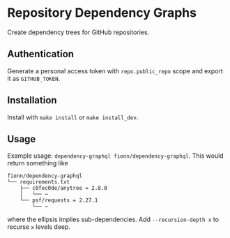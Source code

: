 # Repository Dependency Graphs

Create dependency trees for GitHub repositories.

## Authentication

Generate a personal access token with `repo.public_repo` scope and export it as `GITHUB_TOKEN`.

## Installation

Install with `make install` or `make install_dev`.

## Usage

Example usage: `dependency-graphql fionn/dependency-graphql`. This would return something like

```
fionn/dependency-graphql
└── requirements.txt
    ├── c0fec0de/anytree = 2.8.0
    │   └── ⋯
    └── psf/requests = 2.27.1
        └── ⋯
```

where the ellipsis implies sub-dependencies. Add `--recursion-depth x` to recurse `x` levels deep.
